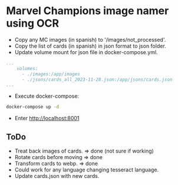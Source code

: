 # Marvel Champions image namer using OCR

* Copy any MC images (in spanish) to '/images/not_processed'.
* Copy the list of cards (in spanish) in json format to json folder.
* Update volume mount for json file in docker-compose.yml.

```yml
...
    volumes:
      - ./images:/app/images
      - ./jsons/cards_all_2023-11-28.json:/app/jsons/cards.json
...
```

* Execute docker-compose:

```bash
docker-compose up -d
```

* Enter [http://localhost:8001](http://localhost:8001)

## ToDo

* Treat back images of cards. => done (not sure if working)
* Rotate cards before moving => done
* Transform cards to webp. => done
* Could work for any language changing tesseract language.
* Update cards.json with new cards.
